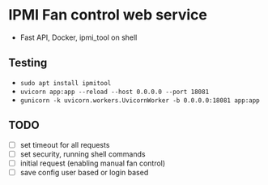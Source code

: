 # IPMI Fan control web service

- Fast API, Docker, ipmi_tool on shell

## Testing
- `sudo apt install ipmitool`
- `uvicorn app:app --reload --host 0.0.0.0 --port 18081`
- `gunicorn -k uvicorn.workers.UvicornWorker -b 0.0.0.0:18081 app:app`

## TODO
- [ ] set timeout for all requests
- [ ] set security, running shell commands 
- [ ] initial request (enabling manual fan control)
- [ ] save config user based or login based